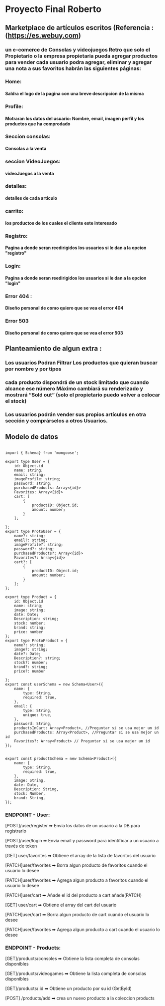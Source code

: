 # Proyecto Final Roberto

## Marketplace de artículos escritos (Referencia : (https://es.webuy.com)

### un e-comerce de Consolas y videojuegos Retro que solo el Propietario o la empresa propietaria pueda agregar productos para vender cada usuario podra agregar, eliminar y agregar una nota a sus favoritos habrán las siguientes páginas:

### Home:

#### Saldra el logo de la pagina con una breve descripcion de la misma

### Profile:

#### Motraran los datos del usuario: Nombre, email, imagen perfil y los productos que ha comprodado

### Seccion consolas:

#### Consolas a la venta

### seccion VideoJuegos:

#### videoJuegos a la venta

### detalles:

#### detalles de cada articulo

### carrito:

#### los productos de los cuales el cliente este interesado

### Registro:

#### Pagina a donde seran reedirigidos los usuarios si le dan a la opcion "registro"

### Login:

#### Pagina a donde seran reedirigidos los usuarios si le dan a la opcion "login"

### Error 404 :

#### Diseño personal de como quiero que se vea el error 404

### Error 503

#### Diseño personal de como quiero que se vea el error 503

## Planteamiento de algun extra :

### Los usuarios Podran Filtrar Los productos que quieran buscar por nombre y por tipos

### cada producto dispondrá de un stock limitado que cuando alcance ese número Máximo cambiará su renderizado y mostrará “Sold out” (solo el propietario puedo volver a colocar el stock)

### Los usuarios podrán vender sus propios artículos en otra sección y comprárselos a otros Usuarios.

## Modelo de datos

```

import { Schema} from 'mongoose';

export type User = {
    id: Object.id
    name: string;
    email: string;
    imageProfile: string;
    password: string;
    purchasedProducts: Array<{id}>
    Favorites: Array<{id}>
    cart: [
        {
            productID: Object.id;
            amount: number;
        }
    ];

};
export type ProtoUser = {
    name?: string;
    email?: string;
    imageProfile?: string;
    password?: string;
    purchasedProducts?: Array<{id}>
    Favorites?: Array<{id}>
    cart?: [
        {
            productID: Object.id;
            amount: number;
        }
    ];
};

export type Product = {
    id: Object.id
    name: string;
    image: string;
    date: Date;
    Description: string;
    stock: number;
    brand: string;
    price: number
};
export type ProtoProduct = {
    name?: string;
    image?: string;
    date?: Date;
    Description?: string;
    stock?: number;
    brand?: string;
    price?: number

};
export const userSchema = new Schema<User>({
    name: {
        type: String,
        required: true,
    },
    email: {
        type: String,                                                           
        unique: true,
    },
    password: String,
    productsInCart: Array<Product>, //Preguntar si se usa mejor un id
    purchasedProducts: Array<Product>, //Preguntar si se usa mejor un id
    Favorites?: Array<Product> // Preguntar si se usa mejor un id
});


export const productSchema = new Schema<Product>({
    name: {
        type: String,
        required: true,
    },
    image: String,
    date: Date,
    Description: String,                                
    stock: Number,         
    brand: String,
});

```

### **ENDPOINT - User**:

[POST]/user/register ➡ Envía los datos de un usuario a la DB para registrarlo

[POST]/user/login ➡ Envía email y password para identificar a un usuario a través de token

[GET] user/favorites ➡ Obtiene el array de la lista de favoritos del usuario

[PATCH]user/favorites ➡ Borra algun producto de favoritos cuando el usuario lo desee

[PATCH]user/favorites ➡ Agrega algun producto a favoritos cuando el usuario lo desee

[PATCH]user/cart ➡ Añade el id del producto a cart añade(PATCH)

[GET] user/cart ➡ Obtiene el array del cart del usuario

[PATCH]user/cart ➡ Borra algun producto de cart cuando el usuario lo desee

[PATCH]user/favorites ➡ Agrega algun producto a cart cuando el usuario lo desee

### **ENDPOINT - Products**:

[GET]/products/consoles ➡ Obtiene la lista completa de consolas disponibles

[GET]/products/videogames ➡ Obtiene la lista completa de consolas disponibles

[GET]/products/:id ➡ Obtiene un producto por su id (GetById)

[POST] /products/add ➡ crea un nuevo producto a la coleccion products
